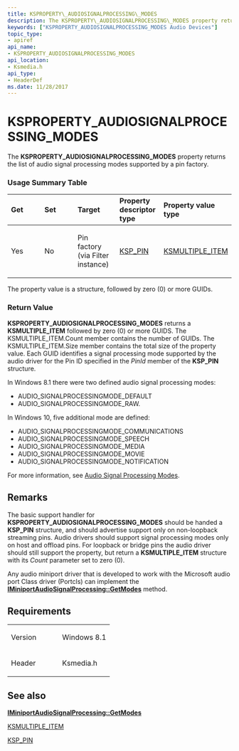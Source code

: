 ```yaml
---
title: KSPROPERTY\_AUDIOSIGNALPROCESSING\_MODES
description: The KSPROPERTY\_AUDIOSIGNALPROCESSING\_MODES property returns the list of audio signal processing modes supported by a pin factory.
keywords: ["KSPROPERTY_AUDIOSIGNALPROCESSING_MODES Audio Devices"]
topic_type:
- apiref
api_name:
- KSPROPERTY_AUDIOSIGNALPROCESSING_MODES
api_location:
- Ksmedia.h
api_type:
- HeaderDef
ms.date: 11/28/2017
---
```


# KSPROPERTY\_AUDIOSIGNALPROCESSING\_MODES


The **KSPROPERTY\_AUDIOSIGNALPROCESSING\_MODES** property returns the list of audio signal processing modes supported by a pin factory.

### <span id="Usage_Summary_Table"></span><span id="usage_summary_table"></span><span id="USAGE_SUMMARY_TABLE"></span>Usage Summary Table

<table>
<colgroup>
<col width="20%" />
<col width="20%" />
<col width="20%" />
<col width="20%" />
<col width="20%" />
</colgroup>
<thead>
<tr class="header">
<th align="left">Get</th>
<th align="left">Set</th>
<th align="left">Target</th>
<th align="left">Property descriptor type</th>
<th align="left">Property value type</th>
</tr>
</thead>
<tbody>
<tr class="odd">
<td align="left"><p>Yes</p></td>
<td align="left"><p>No</p></td>
<td align="left"><p>Pin factory (via Filter instance)</p></td>
<td align="left"><p><a href="/windows-hardware/drivers/ddi/ks/ns-ks-ksp_pin" data-raw-source="[KSP_PIN](/windows-hardware/drivers/ddi/ks/ns-ks-ksp_pin)">KSP_PIN</a></p></td>
<td align="left"><p><a href="/windows-hardware/drivers/ddi/ks/ns-ks-ksmultiple_item" data-raw-source="[KSMULTIPLE_ITEM](/windows-hardware/drivers/ddi/ks/ns-ks-ksmultiple_item)">KSMULTIPLE_ITEM</a></p></td>
</tr>
</tbody>
</table>

 

The property value is a structure, followed by zero (0) or more GUIDs.

### <span id="Return_Value"></span><span id="return_value"></span><span id="RETURN_VALUE"></span>Return Value

**KSPROPERTY\_AUDIOSIGNALPROCESSING\_MODES** returns a **KSMULTIPLE\_ITEM** followed by zero (0) or more GUIDS. The KSMULTIPLE\_ITEM.Count member contains the number of GUIDs. The KSMULTIPLE\_ITEM.Size member contains the total size of the property value. Each GUID identifies a signal processing mode supported by the audio driver for the Pin ID specified in the *PinId* member of the **KSP\_PIN** structure.

In Windows 8.1 there were two defined audio signal processing modes:
* AUDIO\_SIGNALPROCESSINGMODE\_DEFAULT
* AUDIO\_SIGNALPROCESSINGMODE\_RAW.

In Windows 10, five additional mode are defined:
* AUDIO\_SIGNALPROCESSINGMODE\_COMMUNICATIONS
* AUDIO\_SIGNALPROCESSINGMODE\_SPEECH
* AUDIO\_SIGNALPROCESSINGMODE\_MEDIA
* AUDIO\_SIGNALPROCESSINGMODE\_MOVIE
* AUDIO\_SIGNALPROCESSINGMODE\_NOTIFICATION

For more information, see [Audio Signal Processing Modes](./audio-signal-processing-modes.md).

## Remarks

The basic support handler for **KSPROPERTY\_AUDIOSIGNALPROCESSING\_MODES** should be handed a **KSP\_PIN** structure, and should advertise support only on non-loopback streaming pins. Audio drivers should support signal processing modes only on host and offload pins. For loopback or bridge pins the audio driver should still support the property, but return a **KSMULTIPLE\_ITEM** structure with its *Count* parameter set to zero (0).

Any audio miniport driver that is developed to work with the Microsoft audio port Class driver (Portcls) can implement the [**IMiniportAudioSignalProcessing::GetModes**](/windows-hardware/drivers/ddi/portcls/nf-portcls-iminiportaudiosignalprocessing-getmodes) method.

## Requirements

<table>
<colgroup>
<col width="50%" />
<col width="50%" />
</colgroup>
<tbody>
<tr class="odd">
<td align="left"><p>Version</p></td>
<td align="left"><p>Windows 8.1</p></td>
</tr>
<tr class="even">
<td align="left"><p>Header</p></td>
<td align="left">Ksmedia.h</td>
</tr>
</tbody>
</table>

## <span id="see_also"></span>See also


[**IMiniportAudioSignalProcessing::GetModes**](/windows-hardware/drivers/ddi/portcls/nf-portcls-iminiportaudiosignalprocessing-getmodes)

[KSMULTIPLE\_ITEM](/windows-hardware/drivers/ddi/ks/ns-ks-ksmultiple_item)

[KSP\_PIN](/windows-hardware/drivers/ddi/ks/ns-ks-ksp_pin)

